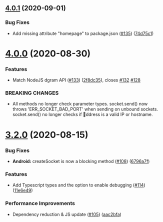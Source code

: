 ## [4.0.1](https://github.com/tradle/react-native-udp/compare/v4.0.0...v4.0.1) (2020-09-01)


### Bug Fixes

* Add missing attribute "homepage" to package.json ([#135](https://github.com/tradle/react-native-udp/issues/135)) ([74d75c1](https://github.com/tradle/react-native-udp/commit/74d75c139dbca0049b5c201d5d3144a5c22c09f6))

# [4.0.0](https://github.com/tradle/react-native-udp/compare/v3.2.0...v4.0.0) (2020-08-30)


### Features

* Match NodeJS dgram API ([#133](https://github.com/tradle/react-native-udp/issues/133)) ([2f8dc35](https://github.com/tradle/react-native-udp/commit/2f8dc35d18a7875616bd18d4e6dd5f1d74b6230a)), closes [#132](https://github.com/tradle/react-native-udp/issues/132) [#128](https://github.com/tradle/react-native-udp/issues/128)


### BREAKING CHANGES

* All methods no longer check parameter types. socket.send() now throws 'ERR_SOCKET_BAD_PORT' when sending on unbound sockets. socket.send() no longer checks if ddress is a valid IP or hostname.

# [3.2.0](https://github.com/tradle/react-native-udp/compare/v3.1.0...v3.2.0) (2020-08-15)


### Bug Fixes

* **Android:** createSocket is now a blocking method ([#108](https://github.com/tradle/react-native-udp/issues/108)) ([6796a7f](https://github.com/tradle/react-native-udp/commit/6796a7f12762850262e111a40f84b841ed67c401))


### Features

* Add Typescript types and the option to enable debugging ([#114](https://github.com/tradle/react-native-udp/issues/114)) ([11e6e49](https://github.com/tradle/react-native-udp/commit/11e6e49a417b2a54227977691cd3c5b84a5d5d36))


### Performance Improvements

* Dependency reduction & JS update ([#105](https://github.com/tradle/react-native-udp/issues/105)) ([aac2bfa](https://github.com/tradle/react-native-udp/commit/aac2bfa30591864b18fe8e4190f141f97798e058))
